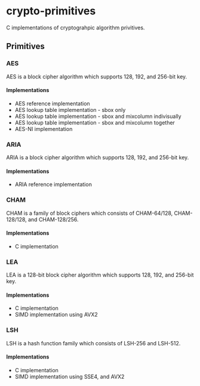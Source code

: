 # crypto-primitives
C implementations of cryptograhpic algorithm privitives.

## Primitives

### AES
AES is a block cipher algorithm which supports 128, 192, and 256-bit key.

#### Implementations
* AES reference implementation
* AES lookup table implementation - sbox only
* AES lookup table implementation - sbox and mixcolumn indivisually
* AES lookup table implementation - sbox and mixcolumn together
* AES-NI implementation

### ARIA
ARIA is a block cipher algorithm which supports 128, 192, and 256-bit key.

#### Implementations
* ARIA reference implementation

### CHAM
CHAM is a family of block ciphers which consists of CHAM-64/128, CHAM-128/128, and CHAM-128/256.

#### Implementations
* C implementation

### LEA
LEA is a 128-bit block cipher algorithm which supports 128, 192, and 256-bit key.

#### Implementations
* C implementation
* SIMD implementation using AVX2

### LSH
LSH is a hash function family which consists of LSH-256 and LSH-512.

#### Implementations
* C implementation
* SIMD implementation using SSE4, and AVX2